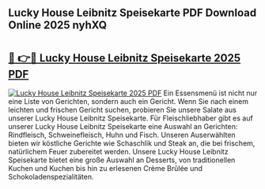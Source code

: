## Lucky House Leibnitz Speisekarte PDF Download Online 2025 nyhXQ

# <h2><a href="http://gcecad.nevu.top/?p=Lucky+House+Leibnitz+Speisekarte">🔗 👉🔴 Lucky House Leibnitz Speisekarte 2025 PDF</a></h2>

[![Lucky House Leibnitz Speisekarte 2025 PDF](https://i.imgur.com/dBaPXMq.png)](http://gcecad.nevu.top/?p=Lucky+House+Leibnitz+Speisekarte)
Ein Essensmenü ist nicht nur eine Liste von Gerichten, sondern auch ein Gericht. Wenn Sie nach einem leichten und frischen Gericht suchen, probieren Sie unsere Salate aus unserer Lucky House Leibnitz Speisekarte. Für Fleischliebhaber gibt es auf unserer Lucky House Leibnitz Speisekarte eine Auswahl an Gerichten: Rindfleisch, Schweinefleisch, Huhn und Fisch. Unseren Auserwählten bieten wir köstliche Gerichte wie Schaschlik und Steak an, die bei frischem, natürlichem Feuer zubereitet werden. Unsere Lucky House Leibnitz Speisekarte bietet eine große Auswahl an Desserts, von traditionellen Kuchen und Kuchen bis hin zu erlesenen Crème Brûlée und Schokoladenspezialitäten.
